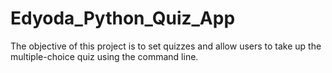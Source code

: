 # Edyoda_Python_Quiz_App


  The objective of this project is to set quizzes and allow users to take up the multiple-choice quiz using the command line.
